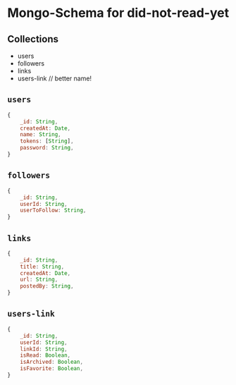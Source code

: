 # Mongo-Schema for did-not-read-yet

## Collections

-   users
-   followers
-   links
-   users-link // better name!

## `users`

```js
{
    _id: String,
    createdAt: Date,
    name: String,
    tokens: [String],
    password: String,
}
```

## `followers`

```js
{
    _id: String,
    userId: String,
    userToFollow: String,
}
```

## `links`

```js
{
    _id: String,
    title: String,
    createdAt: Date,
    url: String,
    postedBy: String,
}
```

## `users-link`

```js
{
    _id: String,
    userId: String,
    linkId: String,
    isRead: Boolean,
    isArchived: Boolean,
    isFavorite: Boolean,
}
```
